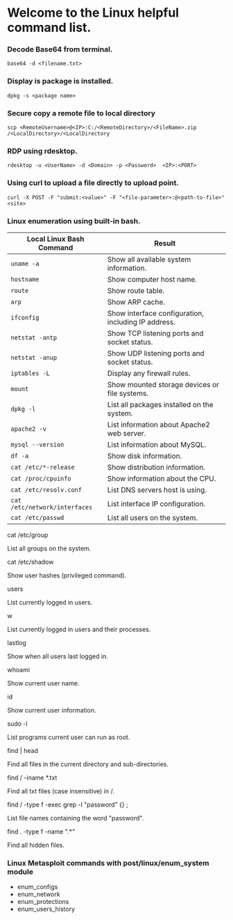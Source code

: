 # Welcome to the Linux helpful command list.

### Decode Base64 from terminal.
```
base64 -d <filename.txt>
```

### Display is package is installed.
```
dpkg -s <package name>
```

### Secure copy a remote file to local directory
```
scp <RemoteUsername>@<IP>:C:/<RemoteDirectory>/<FileName>.zip /<LocalDirectory>/<LocalDirectory
```

### RDP using rdesktop.
```
rdesktop -u <UserName> -d <Domain> -p <Password>  <IP>:<PORT>
```

### Using curl to upload a file directly to upload point.
```
curl -X POST -F "submit:<value>" -F "<file-parameter>:@<path-to-file>" <site>
```

### Linux enumeration using built-in bash.
| Local Linux Bash Command | Result |
|--------------------------|--------|
| ```uname -a``` | Show all available system information. |
| ```hostname``` | Show computer host name. |
| ```route``` | Show route table. |
| ```arp``` | Show ARP cache. |
| ```ifconfig``` | Show interface configuration, including IP address. |
| ```netstat -antp``` | Show TCP listening ports and socket status. |
| ```netstat -anup``` | Show UDP listening ports and socket status. |
| ```iptables -L``` | Display any firewall rules. |
| ```mount``` | Show mounted storage devices or file systems. |
| ```dpkg -l``` | List all packages installed on the system. |
| ```apache2 -v``` | List information about Apache2 web server. |
| ```mysql --version``` | List information about MySQL. |
| ```df -a``` | Show disk information. |
| ```cat /etc/*-release``` | Show distribution information. |
| ```cat /proc/cpuinfo``` | Show information about the CPU. |
| ```cat /etc/resolv.conf``` | List DNS servers host is using. |
| ```cat /etc/network/interfaces``` | List interface IP configuration. |
| ```cat /etc/passwd``` | List all users on the system. |

cat /etc/group
	

List all groups on the system.

cat /etc/shadow
	

Show user hashes (privileged command).

users
	

List currently logged in users.

w
	

List currently logged in users and their processes.

lastlog
	

Show when all users last logged in.

whoami
	

Show current user name.

id
	

Show current user information.

sudo -l
	

List programs current user can run as root.

find | head
	

Find all files in the current directory and sub-directories.

find / -iname *.txt
	

Find all txt files (case insensitive) in /.

find / -type f -exec grep -l "password" {} \;
	

List file names containing the word "password".

find . -type f -name ".*"
	

Find all hidden files.

### Linux Metasploit commands with post/linux/enum_system module
* enum_configs
* enum_network
* enum_protections
* enum_users_history

